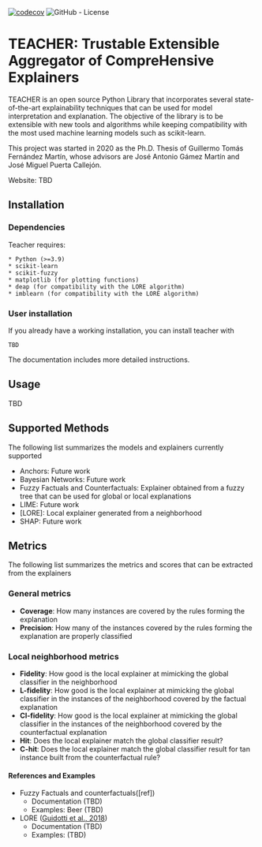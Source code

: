 [![codecov](https://codecov.io/gh/Kaysera/fuzzy-lore/branch/main/graph/badge.svg?token=QFA17A64EW)](https://codecov.io/gh/Kaysera/fuzzy-lore)
![GitHub - License](https://img.shields.io/github/license/Kaysera/fuzzy-lore?logo=github&style=flat&color=green)
# TEACHER: Trustable Extensible Aggregator of CompreHensive Explainers

TEACHER is an open source Python Library that incorporates several state-of-the-art 
explainability techniques that can be used for model interpretation and explanation. 
The objective of the library is to be extensible with new tools and algorithms while 
keeping compatibility with the most used machine learning models such as scikit-learn.

This project was started in 2020 as the Ph.D. Thesis of Guillermo Tomás Fernández Martín,
whose advisors are José Antonio Gámez Martín and José Miguel Puerta Callejón.

Website: TBD

## Installation

### Dependencies

Teacher requires:

    * Python (>=3.9)
    * scikit-learn 
    * scikit-fuzzy
    * matplotlib (for plotting functions)
    * deap (for compatibility with the LORE algorithm)
    * imblearn (for compatibility with the LORE algorithm)

### User installation

If you already have a working installation, you can install teacher with 

```
TBD
```

The documentation includes more detailed instructions.

## Usage

TBD

## Supported Methods

The following list summarizes the models and explainers currently supported
- Anchors: Future work
- Bayesian Networks: Future work
- Fuzzy Factuals and Counterfactuals: Explainer obtained from a fuzzy tree that can be used for global or local explanations
- LIME: Future work
- [LORE]: Local explainer generated from a neighborhood
- SHAP: Future work
  
## Metrics

The following list summarizes the metrics and scores that can be extracted from the explainers

### General metrics
- **Coverage**: How many instances are covered by the rules forming the explanation
- **Precision**: How many of the instances covered by the rules forming the explanation are properly classified

### Local neighborhood metrics
- **Fidelity**: How good is the local explainer at mimicking the global classifier in the neighborhood
- **L-fidelity**: How good is the local explainer at mimicking the global classifier in the instances of the neighborhood covered by the factual explanation
- **Cl-fidelity**: How good is the local explainer at mimicking the global classifier in the instances of the neighborhood covered by the counterfactual explanation
- **Hit**: Does the local explainer match the global classifier result?
- **C-hit**: Does the local explainer match the global classifier result for tan instance built from the counterfactual rule?

#### References and Examples
- Fuzzy Factuals and counterfactuals([ref])
  - Documentation (TBD)
  - Examples: Beer (TBD)
- LORE ([Guidotti et al., 2018](https://arxiv.org/pdf/1805.10820.pdf))
  - Documentation (TBD)
  - Examples: (TBD)
